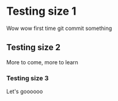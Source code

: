 # Testing size 1
Wow wow first time git commit something

## Testing size 2
More to come, more to learn

### Testing size 3
Let's goooooo